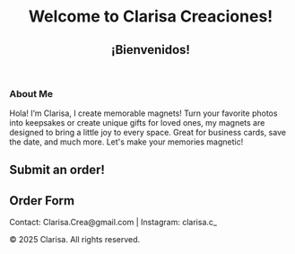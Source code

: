 
<html lang="en">
<head>
  <meta charset="UTF-8">
  <meta name="viewport" content="width=device-width, initial-scale=1.0">
  <link rel="stylesheet" href="style.css">
</head>
<body>
<header>
 
   <h1>Welcome to Clarisa Creaciones!</h1>
   <h2>¡Bienvenidos! </h2>
  </header>

  <section id="about">
    <h3>About Me</h3>
    <p>Hola! I’m Clarisa, I create memorable magnets! Turn your favorite photos into  keepsakes or create unique gifts for loved ones, my magnets are designed to bring a little joy to every space. Great for business cards, save the date, and much more. Let's make your memories magnetic!</p>
  </section>

  <section id="order">
    <h2>Submit an order! </h2>
   <h2 href=" https://forms.gle/C1uub2GmQkwv9gdC7" target="_blank">Order Form</h2>
  </section>
  
  <footer>
<p>Contact: Clarisa.Crea@gmail.com    |     Instagram: clarisa.c_</p>
    <p>&copy; 2025 Clarisa. All rights reserved.</p>
  </footer>


